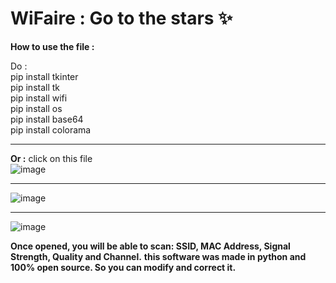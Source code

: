 # WiFaire : Go to the stars ✨


  __How to use the file :__

Do : <br>  pip install tkinter <br>
      pip install tk <br>
      pip install wifi <br>
      pip install os <br>
      pip install base64 <br>
      pip install colorama <br>
      <hr>
          __Or :__
          click on this file<br>
      ![image](https://github.com/b0xCastor/WiFaire/assets/144159132/54b473c4-d4ed-4f3c-acb0-bd124c67a713)
<hr>      

  ![image](https://github.com/b0xCastor/WiFaire/assets/144159132/fd995248-e91c-4133-be78-025abef245ba)
<hr>

![image](https://github.com/b0xCastor/WiFaire/assets/144159132/7394b754-7d45-4dae-9682-da428ab31311)

__Once opened, you will be able to scan: SSID, MAC Address, Signal Strength, Quality and Channel.__
__this software was made in python and 100% open source. So you can modify and correct it.__

